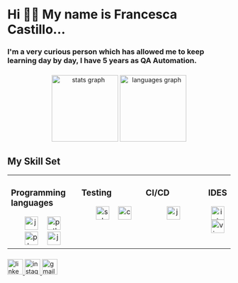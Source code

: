 <h1 align="left">Hi 🙋‍♀️ My name is Francesca  Castillo...</h1>

<h3 align="left"> I'm a very curious person which has allowed me to keep learning day by day, I have 5 years as QA Automation. </h3>

###

<div align="center">
  <img src="https://github-readme-stats.vercel.app/api?username=FranceCastillo&hide_title=false&hide_rank=false&show_icons=true&include_all_commits=true&count_private=true&disable_animations=false&theme=dracula&locale=en&hide_border=false" height="150" alt="stats graph"  />
  <img src="https://github-readme-stats.vercel.app/api/top-langs?username=FranceCastillo&locale=en&hide_title=false&layout=compact&card_width=320&langs_count=12&theme=dracula&hide_border=false" height="150" alt="languages graph"  />
</div>

###

## My Skill Set  
<table><tr><td valign="top" width="33%">

### Programming languages 
<div align="center">  
    <img width="12" />
    <img src="https://cdn.jsdelivr.net/gh/devicons/devicon/icons/java/java-original.svg" height="30" alt="java logo"  />
    <img width="12" />
    <img src="https://cdn.jsdelivr.net/gh/devicons/devicon/icons/python/python-original.svg" height="30" alt="python logo"  />
    <img width="12" />
    <img src="https://cdn.jsdelivr.net/gh/devicons/devicon/icons/php/php-original.svg" height="30" alt="php logo"  />
    <img width="12" />
    <img src="https://cdn.jsdelivr.net/gh/devicons/devicon/icons/javascript/javascript-original.svg" height="30" alt="javascript logo"  />
  </div>
  </td><td valign="top" width="33%">

### Testing
  <div align="center"> 
    <img width="12" />
    <img src="https://cdn.simpleicons.org/selenium/43B02A" height="30" alt="selenium logo"  />
    <img width="12" />
    <img src="https://cdn.jsdelivr.net/gh/devicons/devicon/icons/cucumber/cucumber-plain.svg" height="30" alt="cucumber logo"  />
  </div>
  
</td><td valign="top" width="33%">

### CI/CD
  <div align="center">  
  <img src="https://skillicons.dev/icons?i=jenkins" height="30" alt="jenkins logo"  />
  </div>
  </td><td valign="top" width="33%">

### IDES
   <div align="center"> 
    <img width="12" />
    <img src="https://skillicons.dev/icons?i=idea" height="30" alt="intellijidea logo"  />
    <img width="12" />
    <img src="https://skillicons.dev/icons?i=visualstudio" height="30" alt="visualstudio logo"  />
    </div>

</td></tr></table>  
    
###

<div align="left">
  <a href="https://www.linkedin.com/in/francesca-castillo/" target="_blank">
    <img src="https://img.shields.io/static/v1?message=LinkedIn&logo=linkedin&label=&color=0077B5&logoColor=white&labelColor=&style=for-the-badge" height="35" alt="linkedin logo"  />
  </a>
  <a href="https://www.instagram.com/france.blefari/" target="_blank">
    <img src="https://img.shields.io/static/v1?message=Instagram&logo=instagram&label=&color=E4405F&logoColor=white&labelColor=&style=for-the-badge" height="35" alt="instagram logo"  />
  </a>
  <img src="https://img.shields.io/static/v1?message=Gmail&logo=gmail&label=&color=D14836&logoColor=white&labelColor=&style=for-the-badge" height="35" alt="gmail logo"  />
</div>

###
